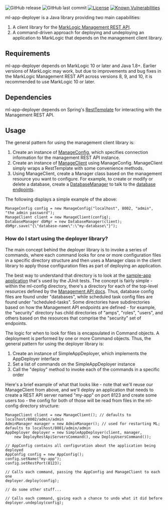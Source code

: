 ![GitHub release](https://img.shields.io/github/release/marklogic/ml-app-deployer.svg)
![GitHub last commit](https://img.shields.io/github/last-commit/marklogic/ml-app-deployer.svg)
[![License](https://img.shields.io/badge/License-Apache%202.0-blue.svg)](https://opensource.org/licenses/Apache-2.0)
[![Known Vulnerabilities](https://snyk.io/test/github/marklogic/ml-app-deployer/badge.svg)](https://snyk.io/test/github/marklogic/ml-app-deployer)

ml-app-deployer is a Java library providing two main capabilities:

1. A client library for the [MarkLogic Management REST API](http://docs.marklogic.com/REST/management).
1. A command-driven approach for deploying and undeploying an application to MarkLogic that depends on the 
	 management client library.

## Requirements 

ml-app-deployer depends on MarkLogic 10 or later and Java 1.8+. Earlier versions of MarkLogic may work, but due to 
improvements and bug fixes in the MarkLogic Management REST API across versions 8, 9, and 10, it is recommended to use 
MarkLogic 10 or later.

## Dependencies

ml-app-deployer depends on Spring's 
[RestTemplate](http://docs.spring.io/spring/docs/current/javadoc-api/org/springframework/web/client/RestTemplate.html) 
for interacting with the Management REST API.

## Usage

The general pattern for using the management client library is:

1. Create an instance of [ManageConfig](https://github.com/marklogic/ml-app-deployer/blob/master/src/main/java/com/marklogic/mgmt/ManageConfig.java), which specifies connection information for the management REST API instance.
2. Create an instance of [ManageClient](https://github.com/marklogic/ml-app-deployer/blob/master/src/main/java/com/marklogic/mgmt/ManageClient.java) using ManageConfig. ManageClient simply wraps a RestTemplate with some convenience methods.
3. Using ManageClient, create a Manager class based on the management resource you want to configure. For example, to create or modify or delete a database, create a [DatabaseManager](https://github.com/marklogic/ml-app-deployer/blob/master/src/main/java/com/marklogic/mgmt/databases/DatabaseManager.java) to talk to the [database endpoints](http://docs.marklogic.com/REST/management/databases). 

The following displays a simple example of the above:

    ManageConfig config = new ManageConfig("localhost", 8002, "admin", "the admin password");
    ManageClient client = new ManageClient(config);
    DatabaseManager dbMgr = new DatabaseManager(client);
    dbMgr.save("{\"database-name\":\"my-database\"}");

### How do I start using the deployer library?

The main concept behind the deployer library is to invoke a series of commands, where each command looks for one or 
more configuration files in a specific directory structure and then uses a Manager class in the client library to apply those configuration files as part of deploying an application. 

The best way to understand that directory is to look at the [sample-app application](https://github.com/marklogic/ml-app-deployer/tree/master/src/test/resources/sample-app/src/main/ml-config) that's used by the JUnit tests. The concept is fairly simple - within the ml-config directory, there's a directory for each of the top-level resources defined by the [Management API docs](http://docs.marklogic.com/REST/management). Thus, database config files are found under "databases", while scheduled task config files are found under "scheduled-tasks". Some directories have subdirectories based on how the Management API endpoints are defined - for example, the "security" directory has child directories of "amps", "roles", "users", and others based on the resources that comprise the "security" set of endpoints. 

The logic for when to look for files is encapsulated in Command objects. A deployment is performed by one or more Command objects. Thus, the general pattern for using the deployer library is:

1. Create an instance of SimpleAppDeployer, which implements the AppDeployer interface
2. Set a list of commands on the SimpleAppDeployer instance
3. Call the "deploy" method to invoke each of the commands in a specific order

Here's a brief example of what that looks like - note that we'll reuse our ManageClient from above, and we'll deploy an 
application that needs to create a REST API server named "my-app" on port 8123 and create some users too - the config for both of those will be read from
files in the ml-config directory structure:

    ManageClient client = new ManageClient(); // defaults to localhost/8002/admin/admin
    AdminManager manager = new AdminManager(); // used for restarting ML; defaults to localhost/8001/admin/admin
    AppDeployer deployer = new SimpleAppDeployer(client, manager, 
        new DeployRestApiServersCommand(), new DeployUsersCommand());
    
    // AppConfig contains all configuration about the application being deployed
    AppConfig config = new AppConfig(); 
    config.setName("my-app");
    config.setRestPort(8123);
    
    // Calls each command, passing the AppConfig and ManageClient to each one
    deployer.deploy(config); 
    
    // do some other stuff...
    
    // Calls each command, giving each a chance to undo what it did before
    deployer.undeploy(config); 
